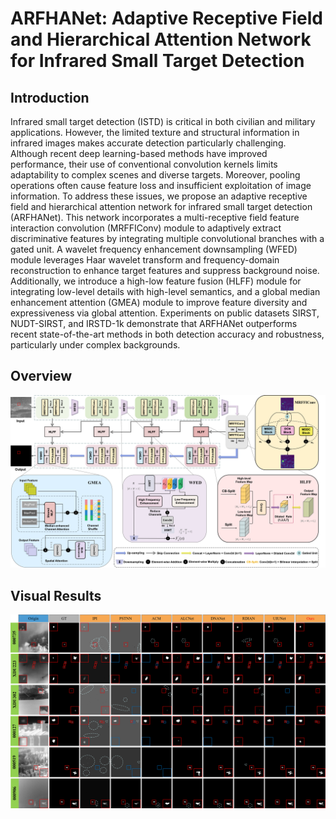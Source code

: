# ARFHANet: Adaptive Receptive Field and Hierarchical Attention Network for Infrared Small Target Detection
## Introduction
Infrared small target detection (ISTD) is critical in both civilian and military applications. However, the limited texture and structural information in infrared images makes accurate detection particularly challenging. Although recent deep learning-based methods have improved performance, their use of conventional convolution kernels limits adaptability to complex scenes and diverse targets. Moreover, pooling operations often cause feature loss and insufficient exploitation of image information. To address these issues, we propose an adaptive receptive field and hierarchical attention network for infrared small target detection (ARFHANet). This network incorporates a multi-receptive field feature interaction convolution (MRFFIConv) module to adaptively extract discriminative features by integrating multiple convolutional branches with a gated unit. A wavelet frequency enhancement downsampling (WFED) module leverages Haar wavelet transform and frequency-domain reconstruction to enhance target features and suppress background noise. Additionally, we introduce a high-low feature fusion (HLFF) module for integrating low-level details with high-level semantics, and a global median enhancement attention (GMEA) module to improve feature diversity and expressiveness via global attention. Experiments on public datasets SIRST, NUDT-SIRST, and IRSTD-1k demonstrate that ARFHANet outperforms recent state-of-the-art methods in both detection accuracy and robustness, particularly under complex backgrounds.

## Overview
![](https://github.com/Leaf2001/ARFC-WAHNet/blob/main/assert/overview.png)  

## Visual Results
![](https://github.com/Leaf2001/ARFC-WAHNet/blob/main/assert/visual%20result.png)
